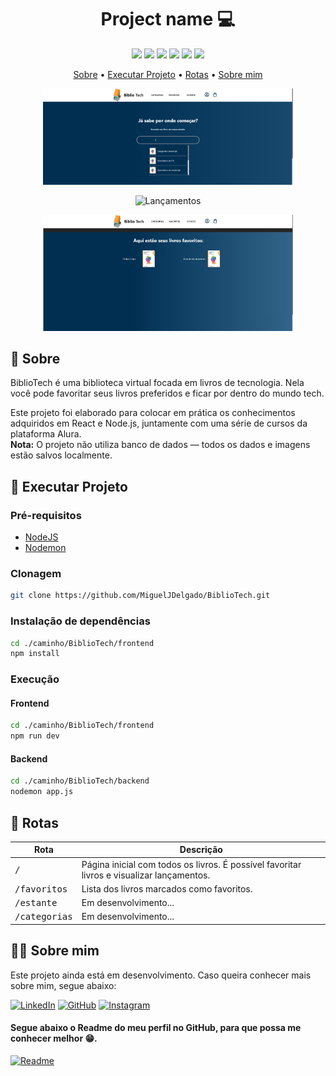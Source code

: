 <h1 align="center" style="font-weight: bold;">Project name 💻</h1>

<p align="center">
  <img src="https://img.shields.io/badge/react-20232a?style=for-the-badge&logo=react&logoColor=61DAFB" />
  <img src="https://img.shields.io/badge/javascript-F7DF1E?style=for-the-badge&logo=javascript&logoColor=000" />
  <img src="https://img.shields.io/badge/html5-E34F26?style=for-the-badge&logo=html5&logoColor=fff" />
  <img src="https://img.shields.io/badge/css3-1572B6?style=for-the-badge&logo=css3&logoColor=fff" />
  <img src="https://img.shields.io/badge/node.js-339933?style=for-the-badge&logo=node.js&logoColor=fff" />
  <img src="https://img.shields.io/badge/nodemon-76D04B?style=for-the-badge&logo=nodemon&logoColor=000" />
</p>

<p align="center">
 <a href="#sobre">Sobre</a> • 
 <a href="#executar">Executar Projeto</a> • 
 <a href="#rotas">Rotas</a> • 
 <a href="#eu">Sobre mim</a> 
</p>

<p align="center">
    <img src="./frontend/src/assets/telainicial.png" alt="Tela Inicial" width="400px">
</p>
<p align="center">
    <img src="./frontend/src/assets/lançamentos.jpg" alt="Lançamentos" width="400px">
</p>
<p align="center">
    <img src="./frontend/src/assets/telafavoritos.jpg" alt="Favoritos" width="400px">
</p>

<h2 id="sobre">📌 Sobre</h2>

BiblioTech é uma biblioteca virtual focada em livros de tecnologia. Nela você pode favoritar seus livros preferidos e ficar por dentro do mundo tech.

Este projeto foi elaborado para colocar em prática os conhecimentos adquiridos em React e Node.js, juntamente com uma série de cursos da plataforma Alura.  
**Nota:** O projeto não utiliza banco de dados — todos os dados e imagens estão salvos localmente.

<h2 id="executar">🚀 Executar Projeto</h2>

<h3>Pré-requisitos</h3>

- [NodeJS](https://nodejs.org/en)
- [Nodemon](https://www.npmjs.com/package/nodemon)

<h3>Clonagem</h3>

```bash
git clone https://github.com/MiguelJDelgado/BiblioTech.git
```

<h3>Instalação de dependências</h3>

```bash
cd ./caminho/BiblioTech/frontend
npm install
```

<h3>Execução</h3>

<h4>Frontend</h4>

```bash
cd ./caminho/BiblioTech/frontend
npm run dev
```

<h4>Backend</h4>

```bash
cd ./caminho/BiblioTech/backend
nodemon app.js
```

<h2 id="rotas">📍 Rotas</h2>

| Rota                  | Descrição                                                                                  |
|-----------------------|--------------------------------------------------------------------------------------------|
| <kbd>/</kbd>          | Página inicial com todos os livros. É possível favoritar livros e visualizar lançamentos. |
| <kbd>/favoritos</kbd> | Lista dos livros marcados como favoritos.                                                 |
| <kbd>/estante</kbd>   | Em desenvolvimento...                                                                      |
| <kbd>/categorias</kbd>| Em desenvolvimento...                                                                      |

<h2 id="eu">🧑‍💻 Sobre mim</h2>

Este projeto ainda está em desenvolvimento. Caso queira conhecer mais sobre mim, segue abaixo:

[![LinkedIn](https://img.shields.io/badge/linkedin-0A66C2?style=for-the-badge&logo=linkedin&logoColor=white)](https://www.linkedin.com/in/miguel-delgado-544384339/)
[![GitHub](https://img.shields.io/badge/github-171515?style=for-the-badge&logo=github&logoColor=white)](https://github.com/MiguelJDelgado)
[![Instagram](https://img.shields.io/badge/Instagram-E4405F?style=for-the-badge&logo=Instagram&logoColor=white)](https://www.instagram.com/mig630/)

<h4>Segue abaixo o Readme do meu perfil no GitHub, para que possa me conhecer melhor 😁.</h4>

[![Readme](https://img.shields.io/badge/Visit_this_project-000?style=for-the-badge)](https://github.com/MiguelJDelgado)
